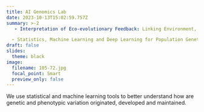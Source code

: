 ```yaml
---
title: AI Genomics Lab
date: 2023-10-13T15:02:59.757Z
summary: >-2
   ➢ Interpretation of Eco-evolutionary Feedback: Linking Environment, Genetic Diversity and Species Diversity Using Machine Learning Approaches.

  ➢ Statistics, Machine Learning and Deep Learning for Population Genetic Inference
draft: false
slides:
  theme: black
image:
  filename: 105-72.jpg
  focal_point: Smart
  preview_only: false
---
```

We use statistical and machine learning tools to better understand how are genetic and phenotypic variation originated, developed and maintained.